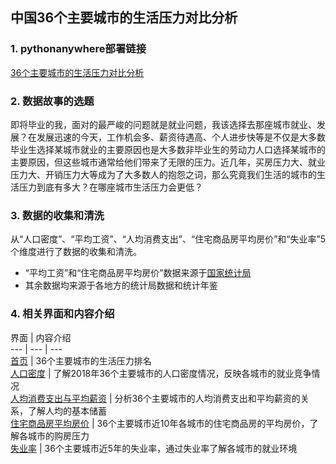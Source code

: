 ## 中国36个主要城市的生活压力对比分析

### 1. pythonanywhere部署链接  
[36个主要城市的生活压力对比分析](http://leetong.pythonanywhere.com/)

### 2. 数据故事的选题  
即将毕业的我，面对的最严峻的问题就是就业问题，我该选择去那座城市就业、发展？在发展迅速的今天，工作机会多、薪资待遇高、个人进步快等是不仅是大多数毕业生选择某城市就业的主要原因也是大多数非毕业生的劳动力人口选择某城市的主要原因，但这些城市通常给他们带来了无限的压力。近几年，买房压力大、就业压力大、开销压力大等成为了大多数人的抱怨之词，那么究竟我们生活的城市的生活压力到底有多大？在哪座城市生活压力会更低？

### 3. 数据的收集和清洗  
从“人口密度”、“平均工资”、“人均消费支出”、“住宅商品房平均房价”和“失业率”5个维度进行了数据的收集和清洗。
- “平均工资”和“住宅商品房平均房价”数据来源于[国家统计局](http://data.stats.gov.cn/easyquery.htm?cn=E0105)
- 其余数据均来源于各地方的统计局数据和统计年鉴

### 4. 相关界面和内容介绍
界面 | 内容介绍   
--- | --- | ---   
[首页](http://leetong.pythonanywhere.com/)    |   36个主要城市的生活压力排名      
[人口密度](http://leetong.pythonanywhere.com/density)   |    了解2018年36个主要城市的人口密度情况，反映各城市的就业竞争情况           
[人均消费支出与平均薪资](http://leetong.pythonanywhere.com/consumption)   |  分析36个主要城市的人均消费支出和平均薪资的关系，了解人均的基本储蓄      
[住宅商品房平均房价](http://leetong.pythonanywhere.com/house_prices)   |   36个主要城市近10年各城市的住宅商品房的平均房价，了解各城市的购房压力     
[失业率](http://leetong.pythonanywhere.com/unemployment)   |   36个主要城市近5年的失业率，通过失业率了解各城市的就业环境   
